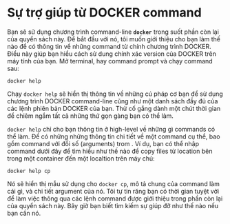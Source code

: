 # Sự trợ giúp từ DOCKER command

Bạn sẽ sử dụng chương trình command-line **`docker`** trong suốt phần còn lại của quyển sách này. Để bắt đầu với nó, tôi muốn giới thiệu cho bạn làm thế nào để có thông tin về những command từ chính chương trình DOCKER. Điểu này giúp bạn hiểu cách sử dung chính xác version của DOCKER trên máy tính của bạn. Mở terminal, hay command prompt và chạy command sau:

```
docker help
```

Chạy `docker help` sẽ hiển thị thông tin về những cú pháp cơ bạn để sử dụng chương trình DOCKER command-line cũng như một danh sách đầy đủ của các lệnh phiên bản DOCKER của bạn. Thử cố gắng dành một chút thời gian để chiêm ngắm tất cả những thứ gọn gàng bạn có thể làm. 

`docker help` chỉ cho bạn thông tin ở high-level về những gì commands có thể làm. Để có những những thông tin chi tiết về một command cụ thể, bao gồm command với đối số (arguments) trom <COMMAND>. Ví dụ, bạn có thể nhập command dưới đây để tìm hiểu như thế nào để copy files từ location bên trong một container đến một localtion trên máy chủ:

```
docker help cp
```
Nó sẽ hiển thị mẫu sử dụng cho `docker cp`, mô tả chung của command làm cái gì, và chi tiết argument của nó. Tôi tự tin răng bạn có thời gian tuyệt vời để làm việc thông qua các lệnh command được giới thiệu trong phần còn lại của quyển sách này. Bây giờ bạn biết tìm kiếm sự giúp đỡ như thế nào nếu bạn cần nó.
